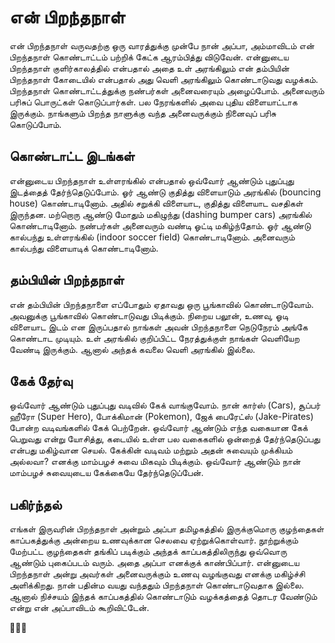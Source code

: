 # என் பிறந்தநாள்

என் பிறந்தநாள் வருவதற்கு ஒரு வாரத்துக்கு முன்பே நான் அப்பா, அம்மாவிடம் என் பிறந்தநாள் கொண்டாட்டம் பற்றிக் கேட்க ஆரம்பித்து விடுவேன். என்னுடைய பிறந்தநாள் குளிர்காலத்தில் என்பதால் அதை உள் அரங்கிலும் என் தம்பியின் பிறந்தநாள் கோடையில் என்பதால் அது வெளி அரங்கிலும் கொண்டாடுவது வழக்கம். பிறந்தநாள் கொண்டாட்டத்துக்கு நண்பர்கள் அனைவரையும் அழைப்போம். அனைவரும் பரிசுப் பொருட்கள் கொடுப்பார்கள். பல நேரங்களில் அவை புதிய விளையாட்டாக இருக்கும். நாங்களும் பிறந்த நாளுக்கு வந்த அனைவருக்கும் நினைவுப் பரிசு கொடுப்போம்.

## கொண்டாட்ட இடங்கள்

என்னுடைய பிறந்தநாள் உள்ளரங்கில் என்பதால் ஒவ்வோர் ஆண்டும் புதுப்புது இடத்தைத் தேர்ந்தெடுப்போம். ஓர் ஆண்டு குதித்து விளையாடும் அரங்கில் (bouncing house) கொண்டாடினோம். அதில் சறுக்கி விளையாட, குதித்து விளையாட வசதிகள் இருந்தன. மற்றொரு ஆண்டு மோதும் மகிழுந்து (dashing bumper cars) அரங்கில் கொண்டாடினோம். நண்பர்கள் அனைவரும் வண்டி ஓட்டி மகிழ்ந்தோம். ஓர் ஆண்டு கால்பந்து உள்ளரங்கில் (indoor soccer field) கொண்டாடினோம். அனைவரும் கால்பந்து விளையாடிக் கொண்டாடினோம்.

## தம்பியின் பிறந்தநாள்

என் தம்பியின் பிறந்தநாளை எப்போதும் ஏதாவது ஒரு பூங்காவில் கொண்டாடுவோம். அவனுக்கு பூங்காவில் கொண்டாடுவது பிடிக்கும். நிறைய பலூன், உணவு, ஓடி விளையாட இடம் என இருப்பதால் நாங்கள் அவன் பிறந்தநாளை நெடுநேரம் அங்கே கொண்டாட முடியும். உள் அரங்கில் குறிப்பிட்ட நேரத்துக்குள் நாங்கள் வெளியேற வேண்டி இருக்கும். ஆனால் அந்தக் கவலை வெளி அரங்கில் இல்லை.

## கேக் தேர்வு

ஒவ்வோர் ஆண்டும் புதுப்புது வடிவில் கேக் வாங்குவோம். நான் கார்ஸ் (Cars), சூப்பர் ஹீரோ (Super Hero), போக்கிமான் (Pokemon), ஜேக் பைரேட்ஸ் (Jake-Pirates) போன்ற வடிவங்களில் கேக் பெற்றேன். ஒவ்வோர் ஆண்டும் எந்த வகையான கேக் பெறுவது என்று யோசித்து, கடையில் உள்ள பல வகைகளில் ஒன்றைத் தேர்ந்தெடுப்பது என்பது மகிழ்வான செயல். கேக்கின் வடிவம் மற்றும் அதன் சுவையும் முக்கியம் அல்லவா? எனக்கு மாம்பழச் சுவை மிகவும் பிடிக்கும். ஒவ்வோர் ஆண்டும் நான் மாம்பழச் சுவையுடைய கேக்கையே தேர்ந்தெடுப்பேன்.

## பகிர்ந்தல்

எங்கள் இருவரின் பிறந்தநாள் அன்றும் அப்பா தமிழகத்தில் இருக்குமொரு குழந்தைகள் காப்பகத்துக்கு அன்றைய உணவுக்கான செலவை ஏற்றுக்கொள்வார். நூற்றுக்கும் மேற்பட்ட குழந்தைகள் தங்கிப் படிக்கும் அந்தக் காப்பகத்திலிருந்து ஒவ்வொரு ஆண்டும் புகைப்படம் வரும். அதை அப்பா எனக்குக் காண்பிப்பார். என்னுடைய பிறந்தநாள் அன்று அவர்கள் அனைவருக்கும் உணவு வழங்குவது எனக்கு மகிழ்ச்சி அளிக்கிறது. நான் பதின்ம வயது வந்ததும் பிறந்தநாள் கொண்டாடுவதாக இல்லை. ஆனால் நிச்சயம் இந்தக் காப்பகத்தில் கொண்டாடும் வழக்கத்தைத் தொடர வேண்டும் என்று என் அப்பாவிடம் கூறிவிட்டேன்.

🎂🎈🎁